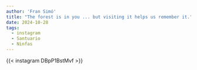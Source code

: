 ```yaml
---
author: 'Fran Simó'
title: "The forest is in you ... but visiting it helps us remember it."
date: 2024-10-28
tags:
  - instagram
  - Santuario
  - Ninfas
---
```


{{< instagram DBpP1BstMvf >}}

